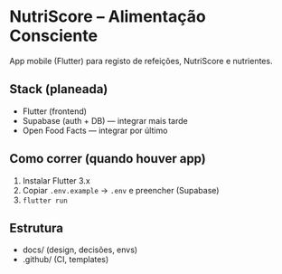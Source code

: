 # NutriScore – Alimentação Consciente

App mobile (Flutter) para registo de refeições, NutriScore e nutrientes.

## Stack (planeada)
- Flutter (frontend)
- Supabase (auth + DB) — integrar mais tarde
- Open Food Facts — integrar por último

## Como correr (quando houver app)
1) Instalar Flutter 3.x
2) Copiar `.env.example` → `.env` e preencher (Supabase)
3) `flutter run`

## Estrutura
- docs/ (design, decisões, envs)
- .github/ (CI, templates)
